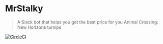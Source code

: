 # MrStalky

> A Slack bot that helps you get the best price for you Animal Crossing: New Horizons turnips

[![CircleCI](https://circleci.com/gh/rdavid1099/mr_stalky.svg?style=svg)](https://app.circleci.com/pipelines/github/rdavid1099/mr_stalky)
